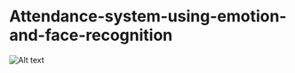 # Attendance-system-using-emotion-and-face-recognition

![Alt text]([relative/path/to/img.jpg](https://github.com/AtulSisodiya/Attendance-system-using-emotion-and-face-recognition/blob/main/vlcsnap-2022-06-09-15h12m28s631.png)?raw=true "Title")
